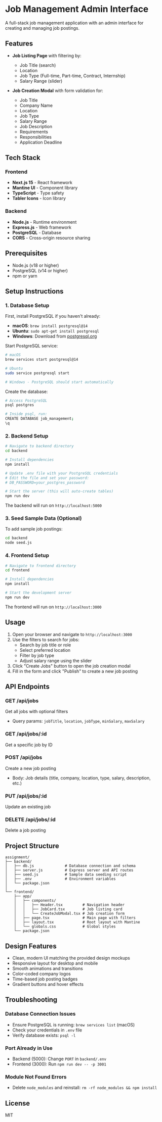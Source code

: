 # Job Management Admin Interface

A full-stack job management application with an admin interface for creating and managing job postings.

## Features

- **Job Listing Page** with filtering by:

  - Job Title (search)
  - Location
  - Job Type (Full-time, Part-time, Contract, Internship)
  - Salary Range (slider)

- **Job Creation Modal** with form validation for:
  - Job Title
  - Company Name
  - Location
  - Job Type
  - Salary Range
  - Job Description
  - Requirements
  - Responsibilities
  - Application Deadline

## Tech Stack

### Frontend

- **Next.js 15** - React framework
- **Mantine UI** - Component library
- **TypeScript** - Type safety
- **Tabler Icons** - Icon library

### Backend

- **Node.js** - Runtime environment
- **Express.js** - Web framework
- **PostgreSQL** - Database
- **CORS** - Cross-origin resource sharing

## Prerequisites

- Node.js (v18 or higher)
- PostgreSQL (v14 or higher)
- npm or yarn

## Setup Instructions

### 1. Database Setup

First, install PostgreSQL if you haven't already:

- **macOS**: `brew install postgresql@14`
- **Ubuntu**: `sudo apt-get install postgresql`
- **Windows**: Download from [postgresql.org](https://www.postgresql.org/download/)

Start PostgreSQL service:

```bash
# macOS
brew services start postgresql@14

# Ubuntu
sudo service postgresql start

# Windows - PostgreSQL should start automatically
```

Create the database:

```bash
# Access PostgreSQL
psql postgres

# Inside psql, run:
CREATE DATABASE job_management;
\q
```

### 2. Backend Setup

```bash
# Navigate to backend directory
cd backend

# Install dependencies
npm install

# Update .env file with your PostgreSQL credentials
# Edit the file and set your password:
# DB_PASSWORD=your_postgres_password

# Start the server (this will auto-create tables)
npm run dev
```

The backend will run on `http://localhost:5000`

### 3. Seed Sample Data (Optional)

To add sample job postings:

```bash
cd backend
node seed.js
```

### 4. Frontend Setup

```bash
# Navigate to frontend directory
cd frontend

# Install dependencies
npm install

# Start the development server
npm run dev
```

The frontend will run on `http://localhost:3000`

## Usage

1. Open your browser and navigate to `http://localhost:3000`
2. Use the filters to search for jobs:
   - Search by job title or role
   - Select preferred location
   - Filter by job type
   - Adjust salary range using the slider
3. Click "Create Jobs" button to open the job creation modal
4. Fill in the form and click "Publish" to create a new job posting

## API Endpoints

### GET /api/jobs

Get all jobs with optional filters

- Query params: `jobTitle`, `location`, `jobType`, `minSalary`, `maxSalary`

### GET /api/jobs/:id

Get a specific job by ID

### POST /api/jobs

Create a new job posting

- Body: Job details (title, company, location, type, salary, description, etc.)

### PUT /api/jobs/:id

Update an existing job

### DELETE /api/jobs/:id

Delete a job posting

## Project Structure

```
assignment/
├── backend/
│   ├── db.js              # Database connection and schema
│   ├── server.js          # Express server and API routes
│   ├── seed.js            # Sample data seeding script
│   ├── .env               # Environment variables
│   └── package.json
│
└── frontend/
    ├── app/
    │   ├── components/
    │   │   ├── Header.tsx         # Navigation header
    │   │   ├── JobCard.tsx        # Job listing card
    │   │   └── CreateJobModal.tsx # Job creation form
    │   ├── page.tsx               # Main page with filters
    │   ├── layout.tsx             # Root layout with Mantine
    │   └── globals.css            # Global styles
    └── package.json
```

## Design Features

- Clean, modern UI matching the provided design mockups
- Responsive layout for desktop and mobile
- Smooth animations and transitions
- Color-coded company logos
- Time-based job posting badges
- Gradient buttons and hover effects

## Troubleshooting

### Database Connection Issues

- Ensure PostgreSQL is running: `brew services list` (macOS)
- Check your credentials in `.env` file
- Verify database exists: `psql -l`

### Port Already in Use

- Backend (5000): Change `PORT` in `backend/.env`
- Frontend (3000): Run `npm run dev -- -p 3001`

### Module Not Found Errors

- Delete `node_modules` and reinstall: `rm -rf node_modules && npm install`

## License

MIT
